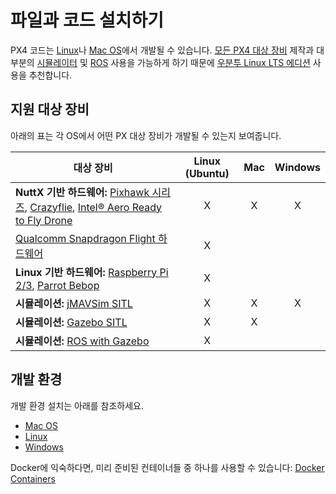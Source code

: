 # 파일과 코드 설치하기

PX4 코드는 [Linux](../setup/dev_env_linux.md)나 [Mac OS](../setup/dev_env_mac.md)에서 개발될 수 있습니다. [모든 PX4 대상 장비](#supported-targets) 제작과 대부분의 [시뮬레이터](../simulation/README.md) 및 [ROS](../ros/README.md) 사용을 가능하게 하기 때문에 [우분투 Linux LTS 에디션](https://wiki.ubuntu.com/LTS) 사용을 추천합니다.

## 지원 대상 장비

아래의 표는 각 OS에서 어떤 PX 대상 장비가 개발될 수 있는지 보여줍니다.

대상 장비 | Linux (Ubuntu) | Mac | Windows
--|:--:|:--:|:--:
**NuttX 기반 하드웨어:** [Pixhawk 시리즈](https://docs.px4.io/en/flight_controller/pixhawk_series.html), [Crazyflie](https://docs.px4.io/en/flight_controller/crazyflie2.html), [Intel® Aero Ready to Fly Drone](https://docs.px4.io/en/flight_controller/intel_aero.html) | X | X | X
[Qualcomm Snapdragon Flight 하드웨어](https://docs.px4.io/en/flight_controller/snapdragon_flight.html) | X | | 
**Linux 기반 하드웨어:** [Raspberry Pi 2/3](https://docs.px4.io/en/flight_controller/raspberry_pi_navio2.html), [Parrot Bebop](https://docs.px4.io/en/flight_controller/bebop.html)  | X | | 
**시뮬레이션:** [jMAVSim SITL](../simulation/jmavsim.md) | X | X | X
**시뮬레이션:** [Gazebo SITL](../simulation/gazebo.md) | X | X | 
**시뮬레이션:** [ROS with Gazebo](../simulation/ros_interface.md) | X | | 


## 개발 환경

개발 환경 설치는 아래를 참조하세요.

  * [Mac OS](../setup/dev_env_mac.md)
  * [Linux](../setup/dev_env_linux.md)
  * [Windows](../setup/dev_env_windows.md)

Docker에 익숙하다면, 미리 준비된 컨테이너들 중 하나를 사용할 수 있습니다: [Docker Containers](../test_and_ci/docker.md)
